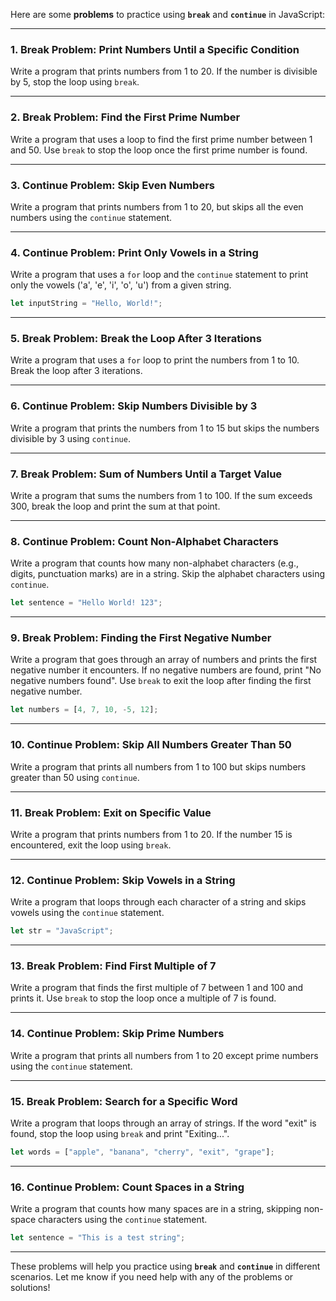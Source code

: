 Here are some **problems** to practice using **`break`** and **`continue`** in JavaScript:

---

### **1. Break Problem: Print Numbers Until a Specific Condition**
Write a program that prints numbers from 1 to 20. If the number is divisible by 5, stop the loop using `break`.

---

### **2. Break Problem: Find the First Prime Number**
Write a program that uses a loop to find the first prime number between 1 and 50. Use `break` to stop the loop once the first prime number is found.

---

### **3. Continue Problem: Skip Even Numbers**
Write a program that prints numbers from 1 to 20, but skips all the even numbers using the `continue` statement.

---

### **4. Continue Problem: Print Only Vowels in a String**
Write a program that uses a `for` loop and the `continue` statement to print only the vowels ('a', 'e', 'i', 'o', 'u') from a given string.

```javascript
let inputString = "Hello, World!";
```

---

### **5. Break Problem: Break the Loop After 3 Iterations**
Write a program that uses a `for` loop to print the numbers from 1 to 10. Break the loop after 3 iterations.

---

### **6. Continue Problem: Skip Numbers Divisible by 3**
Write a program that prints the numbers from 1 to 15 but skips the numbers divisible by 3 using `continue`.

---

### **7. Break Problem: Sum of Numbers Until a Target Value**
Write a program that sums the numbers from 1 to 100. If the sum exceeds 300, break the loop and print the sum at that point.

---

### **8. Continue Problem: Count Non-Alphabet Characters**
Write a program that counts how many non-alphabet characters (e.g., digits, punctuation marks) are in a string. Skip the alphabet characters using `continue`.

```javascript
let sentence = "Hello World! 123";
```

---

### **9. Break Problem: Finding the First Negative Number**
Write a program that goes through an array of numbers and prints the first negative number it encounters. If no negative numbers are found, print "No negative numbers found". Use `break` to exit the loop after finding the first negative number.

```javascript
let numbers = [4, 7, 10, -5, 12];
```

---

### **10. Continue Problem: Skip All Numbers Greater Than 50**
Write a program that prints all numbers from 1 to 100 but skips numbers greater than 50 using `continue`.

---

### **11. Break Problem: Exit on Specific Value**
Write a program that prints numbers from 1 to 20. If the number 15 is encountered, exit the loop using `break`.

---

### **12. Continue Problem: Skip Vowels in a String**
Write a program that loops through each character of a string and skips vowels using the `continue` statement.

```javascript
let str = "JavaScript";
```

---

### **13. Break Problem: Find First Multiple of 7**
Write a program that finds the first multiple of 7 between 1 and 100 and prints it. Use `break` to stop the loop once a multiple of 7 is found.

---

### **14. Continue Problem: Skip Prime Numbers**
Write a program that prints all numbers from 1 to 20 except prime numbers using the `continue` statement.

---

### **15. Break Problem: Search for a Specific Word**
Write a program that loops through an array of strings. If the word "exit" is found, stop the loop using `break` and print "Exiting...".

```javascript
let words = ["apple", "banana", "cherry", "exit", "grape"];
```

---

### **16. Continue Problem: Count Spaces in a String**
Write a program that counts how many spaces are in a string, skipping non-space characters using the `continue` statement.

```javascript
let sentence = "This is a test string";
```

---

These problems will help you practice using **`break`** and **`continue`** in different scenarios. Let me know if you need help with any of the problems or solutions!